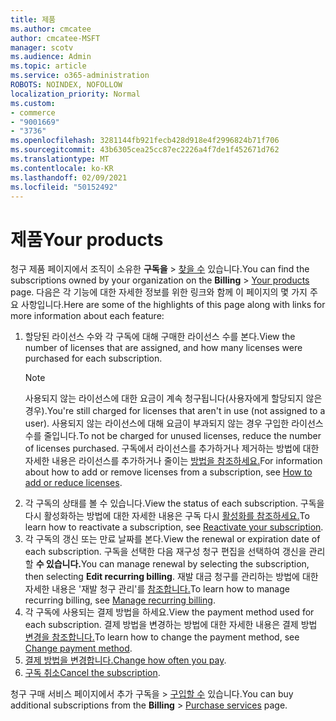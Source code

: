 ```yaml
---
title: 제품
ms.author: cmcatee
author: cmcatee-MSFT
manager: scotv
ms.audience: Admin
ms.topic: article
ms.service: o365-administration
ROBOTS: NOINDEX, NOFOLLOW
localization_priority: Normal
ms.custom:
- commerce
- "9001669"
- "3736"
ms.openlocfilehash: 3281144fb921fecb428d918e4f2996824b71f706
ms.sourcegitcommit: 43b6305cea25cc87ec2226a4f7de1f452671d762
ms.translationtype: MT
ms.contentlocale: ko-KR
ms.lasthandoff: 02/09/2021
ms.locfileid: "50152492"
---
```

# <a name="your-products"></a><span data-ttu-id="028c1-102">제품</span><span class="sxs-lookup"><span data-stu-id="028c1-102">Your products</span></span>

<span data-ttu-id="028c1-103">청구 제품 페이지에서 조직이 소유한 **구독을**  >  [찾을 수](https://go.microsoft.com/fwlink/p/?linkid=842054) 있습니다.</span><span class="sxs-lookup"><span data-stu-id="028c1-103">You can find the subscriptions owned by your organization on the **Billing** > [Your products](https://go.microsoft.com/fwlink/p/?linkid=842054) page.</span></span> <span data-ttu-id="028c1-104">다음은 각 기능에 대한 자세한 정보를 위한 링크와 함께 이 페이지의 몇 가지 주요 사항입니다.</span><span class="sxs-lookup"><span data-stu-id="028c1-104">Here are some of the highlights of this page along with links for more information about each feature:</span></span>

1. <span data-ttu-id="028c1-105">할당된 라이선스 수와 각 구독에 대해 구매한 라이선스 수를 본다.</span><span class="sxs-lookup"><span data-stu-id="028c1-105">View the number of licenses that are assigned, and how many licenses were purchased for each subscription.</span></span>
    > [!NOTE]
    > <span data-ttu-id="028c1-106">사용되지 않는 라이선스에 대한 요금이 계속 청구됩니다(사용자에게 할당되지 않은 경우).</span><span class="sxs-lookup"><span data-stu-id="028c1-106">You're still charged for licenses that aren't in use (not assigned to a user).</span></span> <span data-ttu-id="028c1-107">사용되지 않는 라이선스에 대해 요금이 부과되지 않는 경우 구입한 라이선스 수를 줄입니다.</span><span class="sxs-lookup"><span data-stu-id="028c1-107">To not be charged for unused licenses, reduce the number of licenses purchased.</span></span> <span data-ttu-id="028c1-108">구독에서 라이선스를 추가하거나 제거하는 방법에 대한 자세한 내용은 라이선스를 추가하거나 줄이는 [방법을 참조하세요.](https://docs.microsoft.com/alchemyinsights/how-to-add-or-reduce-licenses)</span><span class="sxs-lookup"><span data-stu-id="028c1-108">For information about how to add or remove licenses from a subscription, see [How to add or reduce licenses](https://docs.microsoft.com/alchemyinsights/how-to-add-or-reduce-licenses).</span></span>
2. <span data-ttu-id="028c1-109">각 구독의 상태를 볼 수 있습니다.</span><span class="sxs-lookup"><span data-stu-id="028c1-109">View the status of each subscription.</span></span> <span data-ttu-id="028c1-110">구독을 다시 활성화하는 방법에 대한 자세한 내용은 구독 다시 [활성화를 참조하세요.](reactivate-your-subscription.md)</span><span class="sxs-lookup"><span data-stu-id="028c1-110">To learn how to reactivate a subscription, see [Reactivate your subscription](reactivate-your-subscription.md).</span></span>
3. <span data-ttu-id="028c1-111">각 구독의 갱신 또는 만료 날짜를 본다.</span><span class="sxs-lookup"><span data-stu-id="028c1-111">View the renewal or expiration date of each subscription.</span></span> <span data-ttu-id="028c1-112">구독을 선택한 다음 재구성 청구 편집을 선택하여 갱신을 관리할 **수 있습니다.**</span><span class="sxs-lookup"><span data-stu-id="028c1-112">You can manage renewal by selecting the subscription, then selecting **Edit recurring billing**.</span></span> <span data-ttu-id="028c1-113">재발 대금 청구를 관리하는 방법에 대한 자세한 내용은 '재발 청구 관리'를 [참조합니다.](manage-auto-renewal.md)</span><span class="sxs-lookup"><span data-stu-id="028c1-113">To learn how to manage recurring billing, see [Manage recurring billing](manage-auto-renewal.md).</span></span>
4. <span data-ttu-id="028c1-114">각 구독에 사용되는 결제 방법을 하세요.</span><span class="sxs-lookup"><span data-stu-id="028c1-114">View the payment method used for each subscription.</span></span> <span data-ttu-id="028c1-115">결제 방법을 변경하는 방법에 대한 자세한 내용은 결제 방법 [변경을 참조합니다.](change-payment-method.md)</span><span class="sxs-lookup"><span data-stu-id="028c1-115">To learn how to change the payment method, see [Change payment method](change-payment-method.md).</span></span>
5. <span data-ttu-id="028c1-116">[결제 방법을 변경합니다.](change-how-often-you-pay.md)</span><span class="sxs-lookup"><span data-stu-id="028c1-116">[Change how often you pay](change-how-often-you-pay.md).</span></span>
6. <span data-ttu-id="028c1-117">[구독 취소](https://go.microsoft.com/fwlink/?linkid=2119113)</span><span class="sxs-lookup"><span data-stu-id="028c1-117">[Cancel the subscription](https://go.microsoft.com/fwlink/?linkid=2119113).</span></span>

<span data-ttu-id="028c1-118">청구 구매 서비스 페이지에서 추가 구독을  >  [구입할 수](https://go.microsoft.com/fwlink/p/?linkid=868433) 있습니다.</span><span class="sxs-lookup"><span data-stu-id="028c1-118">You can buy additional subscriptions from the **Billing** > [Purchase services](https://go.microsoft.com/fwlink/p/?linkid=868433) page.</span></span>
